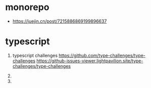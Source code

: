 # monorepo
* https://juejin.cn/post/7215886869199896637

# typescript
1. typescript challenges
   https://github.com/type-challenges/type-challenges
   https://github-issues-viewer.lightpavilion.site/type-challenges/type-challenges
2. 

3.  
 
